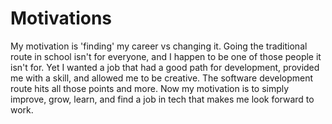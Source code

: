 # Motivations #
My motivation is 'finding' my career vs changing it.  Going the traditional route in school isn't for everyone, and I happen to be one of those people it isn't for. Yet I wanted a job that had a good path for development, provided me with a skill, and allowed me to be creative. The software development route hits all those points and more. Now my motivation is to simply improve, grow, learn, and find a job in tech that makes me look forward to work.
